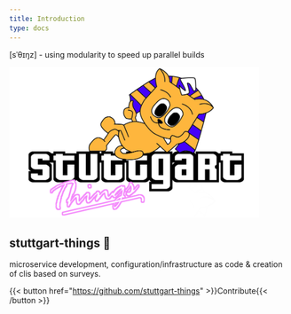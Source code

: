 ```yaml
---
title: Introduction
type: docs
---
```


[sˈθɪŋz] - using modularity to speed up parallel builds

<img src="sthings-city.png" alt="sthings" width="450" />

## stuttgart-things 🍿
microservice development, configuration/infrastructure as code & creation of clis based on surveys.

{{< button href="https://github.com/stuttgart-things" >}}Contribute{{< /button >}}

